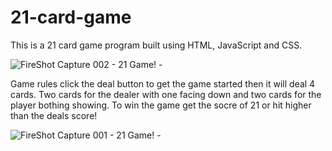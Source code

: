 # 21-card-game
This is a 21 card game program built using HTML, JavaScript and CSS.

![FireShot Capture 002 - 21 Game! - ](https://user-images.githubusercontent.com/25184204/59524642-4de49300-8e89-11e9-8b1a-6c3f9871e7af.png)

Game rules click the deal button to get the game started then it will deal 4 cards. Two cards for the dealer with one facing down and two cards for the player bothing showing. To win the game get the socre of 21 or hit higher than the deals score!


![FireShot Capture 001 - 21 Game! - ](https://user-images.githubusercontent.com/25184204/59524650-5341dd80-8e89-11e9-8b89-f22b2155b16e.png)
